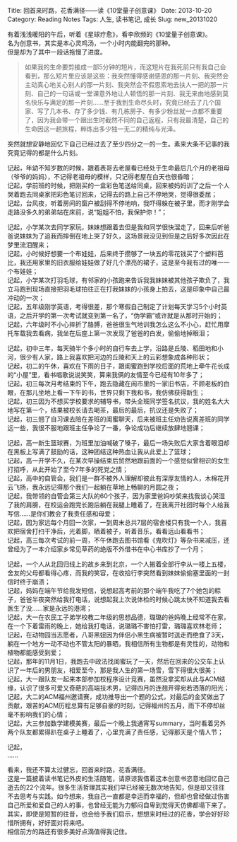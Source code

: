 Title: 回首来时路，花香满径——读《10堂量子创意课》
Date: 2013-10-20
Category: Reading Notes
Tags: 人生, 读书笔记, 成长
Slug: new_20131020


有着浅浅暖阳的午后，听着《星球疗愈》，看李欣频的《10堂量子创意课》。  
名为创意书，其实是本心灵鸡汤，一个小时内能翻完的那种。  
但是却为了其中一段话拖慢了进度。

>如果我的生命要剪接成一部5分钟的短片，而这短片在我死前只有我自己会看到，那么短片里应该是这些：我突然懂得感谢感恩的那一片刻、我突然会主动真心地关心别人的那一片刻、我突然会不假思索地去扶人一把的那一片刻、自己的一句话或一堂课意外地让人顿悟的那一片刻、我无来由地感到莫名快乐与满足的那一片刻……至于我到生命尽头时，究竟已经去了几个国家、写了几本书、存了多少钱、有几栋房子、有多少粉丝就一点都不重要了，因为我会带一个跟出生时截然不同的自己返程，只有我最清楚，自己的生命因这一趟旅程，粹炼出多少独一无二的精纯与光泽。

突然就想安静地回忆下自己已经过去了至少四分之一的一生。素来大条不记事的我究竟记得的都是什么片刻。  

记起，年幼不知岁数的时候，跟着表哥去老屋看已经处于生命最后几个月的老祖母（爷爷的妈妈），不记得老祖母的模样，只记得老屋在白天也很昏暗；  
记起，学前班的时候，把刚买的一盒彩色笔送给同桌，回来被妈妈训了之后一个人哭着跑去同桌家把彩色笔讨回来，记得去的路上自己不停地哭，觉得很委屈；  
记起，台风夜，听着房间的窗户被刮得不停地响，我吓得躲在被子里，而才刚学会走路没多久的弟弟站在床前，说“姐姐不怕，我保护你！”；  

记起，小学某次去同学家玩，妹妹想跟着去但是我和同学很快溜走了，回来后听爸爸说妹妹为了追我而摔倒在地上哭了好久，这场景我没见到但是之后好多次因此在梦里流泪醒来；  
记起，小时候好想要一个布娃娃，后来终于攒够了一块五的零花钱买了个塑料芭比，我还用家里的旧衣服给娃娃做了好几个漂亮的裙子，这是至今我有过的唯一一个布娃娃；  
记起，小学某次打羽毛球，有邻家的小孩跑来告诉我我妹妹被其他孩子欺负了，我立马跑到现场直接把羽毛球拍往正在打我妹妹的小孩身上拍去，这是印象中自己最冲动的一次；  
记起，五年级刚学英语，考得很差，那个寒假自己制定了计划每天学习5个小时英语，之后开学的第一次考试就变到第一名了，“伪学霸”或许就是从那时开始的；  
记起，六年级时不小心摔折了胳膊，爸爸很生气地训我怎么这么不小心，赶忙用摩托车载我去看病，我坐在后座上第一次发现了爸爸的白发，偷偷地掉眼泪；  

记起，初中三年，每天骑半个多小时的自行车去上学，沿路是丘陵、稻田地和小河，很少有人家，路上我喜欢把河边的丘陵和天上的云彩想象成各种形状；  
记起，初二的午休，喜欢在下雨的日子，跟闺蜜跑到学校后面的荒地上牵牛花长成的“小屋”里，看书唱歌说说笑笑，算来我俩的友情至今已经有10年多了；  
记起，初三每次月考结束的下午，跑去隐藏在闹市里的一家旧书店，不顾老板的白眼，在那儿坐地上看一下午的书，世界只剩下我和书，我仿佛获得新生；  
记起，初三因为不想买学校要求的辅导书，带头全班同学签名抗议，我的姓名大大地写在第一个，结果被校长请去喝茶，最后的最后，抗议还是失败了；  
记起，初三翘了自习课去陪在差班的闺蜜聊天，后来被班主任劝告说离差班的同学远一些，我很不服地跟班主任争论了一番，争论成功后继续放肆地翘课；  

记起，高一新生篮球赛，为班里加油喊破了嗓子，最后一场失败后大家含着眼泪却在黑板上写满了鼓励的话，这种团结这种热血让我从此爱上了篮球；  
记起，高一开学不久，在某次早操结束后贸然地跟前面的一个感觉似曾相识的女生打招呼，从此开始了至今7年多的死党之情；  
记起，高中的自管会，我们是一群不被外人理解却彼此有深厚友情的人，木棉花开云飞扬，我永远记得那个我们一起躺在草地上畅聊的月圆之夜；  
记起，我带领的自管会第三大队的60个孩子，因为家里爸妈吵架来找我谈心哭湿了我的肩膀，在校运会跑完长跑后躺在我腿上睡着了，在我离开社团时每个人给我写信……是你们教会了我责任感和母爱；  
记起，因为家远每个月回一次家，一到周末总共7层的宿舍楼只有我一个人，我喜欢把宿舍打扫干净后，光着脚，晒着被子，听着音乐，看看远山看看书；  
记起，高三每次考试的前一周，不午休跑去图书馆看《鬼吹灯》等杂书来减压，还曾经为了一本介绍家乡常见草药的绝版不外借书在中心书库抄了一个月；  

记起，一个人从北回归线上的故乡来到北京，一个人搬着全部行李从一楼上五楼，舍友的父母都看得心疼，而我的笑容，在收拾行李突然看到妹妹偷偷塞里面的一封信时终于崩溃；  
记起，妈妈在端午节给我发短信，说想起高考前的那个端午我吃了7个她包的粽子，爸爸半夜突然给我打电话，说想起我上次说体检的时候心跳太快不知道我去看医生了没……家是永远的港湾；  
记起，大一在农民工子弟学校教二年级的思想品德，璐璐的爸妈晚上经常不在家，在一个下着雷雨的晚上，她给我打电话，说璐璐不害怕打雷，璐璐喜欢林老师；  
记起，在动物园当志愿者，八哥黑妞因为伴侣小黑生病被暂时送走而绝食了3天，躺在一个地方一动不动也不管太阳的暴晒，我相信所有生物都是有灵性的，动物和植物都能感受到爱；  
记起，那年的11月1日，我跑去中政法找闺蜜玩了一天，然后在回来的公交车上认识了一年后的男朋友，相爱至今，那是我人生的第一场雪，雪下得很大很美；  
记起，大一跟队友一起来本部参加校程序设计竞赛，虽然没拿奖却从此与ACM结缘，认识了很多可爱又奇葩的高端技术男，记得四月的连翘开得宛若洒落的阳光；  
记起，大二的ACM福州邀请赛，成功推导出一个题的公式，对最后的金奖做出了贡献，艰苦的ACM历程总算有足够自豪的时刻，记得福州的五月，雨下不停却丝毫不影响我们的心情；  
记起，大三参加数学建模美赛，最后一个晚上我通宵写summary，当时看着另外两个队友都累得趴在桌子上睡着了，心里充满了责任感，记得那天是个情人节；  

记起，  
……

看来，我还不算太过健忘，回首来时路，花香满径。  
这是一篇披着读书笔记外皮的生活随笔，请原谅我借着这本创意书恣意地回忆自己逝去的22个流年。很多生活哲理其实我们早已经被无数次地告知，但是却又往往不去思考与实践。如今想来，我自己一直都是幸运而幸福的，但却也曾经做过伤害自己所爱和爱自己的人的事，也曾经无能为力郁闷自卑到觉得天仿佛都塌下来了。  
其实，即使是短暂的往昔，也会给予我们启示，想想来时经过的花香，学会好好珍惜所拥有，好好面对将来吧。  
相信前方的路还有很多美好点滴值得我记住。


















